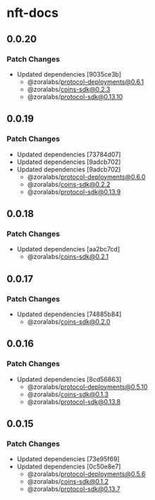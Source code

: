 # nft-docs

## 0.0.20

### Patch Changes

- Updated dependencies [9035ce3b]
  - @zoralabs/protocol-deployments@0.6.1
  - @zoralabs/coins-sdk@0.2.3
  - @zoralabs/protocol-sdk@0.13.10

## 0.0.19

### Patch Changes

- Updated dependencies [73784d07]
- Updated dependencies [9adcb702]
- Updated dependencies [9adcb702]
  - @zoralabs/protocol-deployments@0.6.0
  - @zoralabs/coins-sdk@0.2.2
  - @zoralabs/protocol-sdk@0.13.9

## 0.0.18

### Patch Changes

- Updated dependencies [aa2bc7cd]
  - @zoralabs/coins-sdk@0.2.1

## 0.0.17

### Patch Changes

- Updated dependencies [74885b84]
  - @zoralabs/coins-sdk@0.2.0

## 0.0.16

### Patch Changes

- Updated dependencies [8cd56863]
  - @zoralabs/protocol-deployments@0.5.10
  - @zoralabs/coins-sdk@0.1.3
  - @zoralabs/protocol-sdk@0.13.8

## 0.0.15

### Patch Changes

- Updated dependencies [73e95f69]
- Updated dependencies [0c50e8e7]
  - @zoralabs/protocol-deployments@0.5.6
  - @zoralabs/coins-sdk@0.1.2
  - @zoralabs/protocol-sdk@0.13.7
